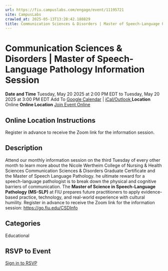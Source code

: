```yaml
---
url: https://fiu.campuslabs.com/engage/event/11195721
site: CampusLabs
crawled_at: 2025-05-13T13:28:42.188829
title: Communication Sciences & Disorders | Master of Speech-Language Pathology Information Session - Panther Connect
---
```


# Communication Sciences & Disorders | Master of Speech-Language Pathology Information Session
**Date and Time**
Tuesday, May 20 2025 at 2:00 PM EDT  to 
Tuesday, May 20 2025 at 3:00 PM EDT
Add To [Google Calendar](https://fiu.campuslabs.com/engage/event/11195721/googlepublish) | [iCal/Outlook ](https://fiu.campuslabs.com/engage/event/11195721.ics)
**Location**
Online
**Online Location**
[Join Event Online](https://go.fiu.edu/CSDInfo "Online Location Link")
## Online Location Instructions
Register in advance to receive the Zoom link for the information session.
## Description
Attend our monthly information session on the third Tuesday of every other month to learn more about the Nicole Wertheim College of Nursing & Health Sciences Communication Sciences & Disorders Graduate Certificate and the Master of Speech Language Pathology. 
he ultimate reward for a speech-language pathologist is to break down the physical and cognitive barriers of communication.
The **Master of Science in Speech-Language Pathology (MS-SLP)** at FIU prepares future practitioners to apply evidence-based practice, technology, and real-world experience with cultural humility.
Register in advance to receive the Zoom link for the information session: https://go.fiu.edu/CSDInfo
## Categories
Educational
## RSVP to Event
[Sign in to RSVP](https://fiu.campuslabs.com/engage/account/login?returnUrl=/engage/event/11195721)
